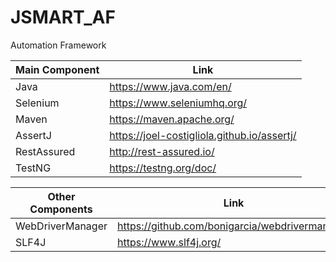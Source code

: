 # JSMART_AF
Automation Framework

| Main Component | Link |
| --- | --- |
|  Java  |  https://www.java.com/en/  |
| Selenium | https://www.seleniumhq.org/ |
| Maven | https://maven.apache.org/ |
| AssertJ | https://joel-costigliola.github.io/assertj/ |
| RestAssured | http://rest-assured.io/ |
| TestNG | https://testng.org/doc/ |

| Other Components | Link |
| --- | --- |
| WebDriverManager | https://github.com/bonigarcia/webdrivermanager |
| SLF4J | https://www.slf4j.org/ |
